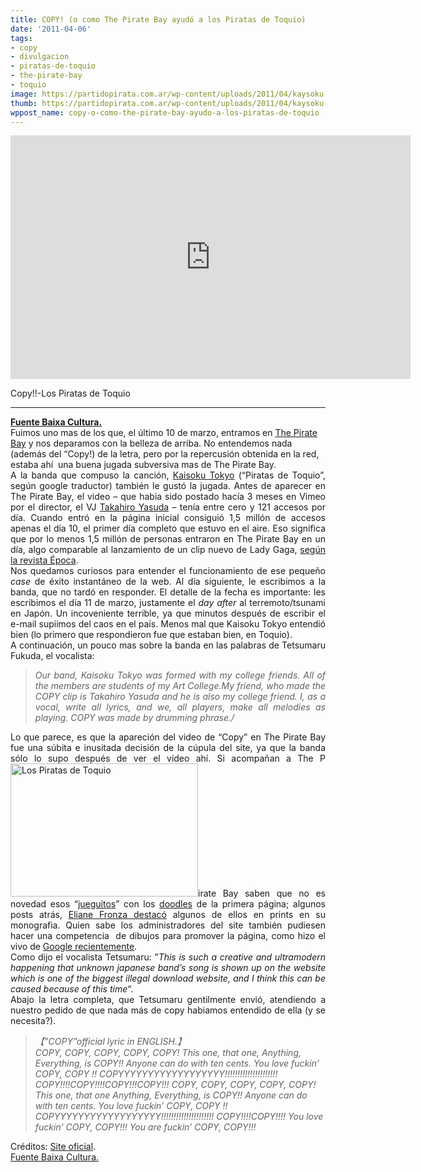```yaml
---
title: COPY! (o como The Pirate Bay ayudó a los Piratas de Toquio)
date: '2011-04-06'
tags:
- copy
- divulgacion
- piratas-de-toquio
- the-pirate-bay
- toquio
image: https://partidopirata.com.ar/wp-content/uploads/2011/04/kaysoku-tokyo.jpg
thumb: https://partidopirata.com.ar/wp-content/uploads/2011/04/kaysoku-tokyo.jpg
wppost_name: copy-o-como-the-pirate-bay-ayudo-a-los-piratas-de-toquio
---
```


<iframe title="YouTube video player" width="640" height="390" src="http://www.youtube.com/embed/xQUvys6_vKg" frameborder="0" allowfullscreen></iframe><p>Copy!!-Los Piratas de Toquio
<hr />

<div style="text-align: justify;"><strong> <a href="http://baixacultura.org/2011/03/21/copy-ou-como-o-pirate-bay-ajudou-os-piratas-de-toquio/" target="_blank">Fuente Baixa Cultura.</a></strong>
<strong> </strong></div>
Fuimos uno mas de los que, el último 10 de marzo, entramos en <a href="http://thepiratebay.org/" target="_blank">The Pirate Bay</a> y nos deparamos con la belleza de arriba. No entendemos nada (además del  “Copy!) de la letra, pero por la repercusión obtenida en la red, estaba ahí  una buena jugada subversiva mas de The Pirate Bay.
<div style="text-align: justify;">A la banda que compuso la canción, <a href="http://kaisokutokyo.com/" target="_blank">Kaisoku Tokyo</a> (“Piratas de Toquio”, según google traductor) también le gustó la jugada. Antes de aparecer en The Pirate Bay, el video – que habia sido  postado hacía 3 meses en Vimeo por el director, el VJ <a href="http://yasudatakahiro.com/" target="_blank">Takahiro Yasuda</a> – tenía entre cero y 121 accesos por día. Cuando entró en la página  inicial consiguió 1,5 millón de accesos apenas el día 10, el primer día  completo que estuvo en el aire. Eso significa que por lo menos 1,5 millón de  personas entraron en The Pirate Bay en un día, algo comparable al  lanzamiento de un clip nuevo de Lady Gaga, <a href="http://colunas.epoca.globo.com/bombounaweb/2011/03/11/o-poder-viral-do-the-pirate-bay/" target="_blank">según la revista Época</a>.</div>
<div style="text-align: justify;">Nos quedamos curiosos para entender el funcionamiento de ese pequeño <em>case</em> de éxito instantáneo de la web. Al día siguiente, le escribimos a la banda, que no tardó en responder. El detalle de la fecha es importante: les escribimos el día 11 de marzo, justamente el <em>day after</em> al  terremoto/tsunami en Japón. Un incoveniente terrible, ya que minutos  después de escribir el e-mail supiimos del caos en el país. Menos mal que Kaisoku Tokyo entendió bien (lo primero que respondieron fue  que estaban bien, en Toquio).</div>
<div style="text-align: justify;">A continuación, un pouco mas sobre la banda en las palabras de Tetsumaru Fukuda, el vocalista:</div>
<blockquote>
<div style="text-align: justify;"><em>Our band, Kaisoku Tokyo was formed with my college friends. All of the members are students of my Art College.</em><em>My  friend, who made the COPY clip is Takahiro Yasuda and he is also  my college friend. I, as a vocal, write all lyrics, and we, all players,  make all melodies as playing. COPY was made by drumming phrase./</em></div></blockquote>
<div style="text-align: justify;">Lo que parece, es que la apareción del video  de “Copy” en  The Pirate Bay fue una súbita e inusitada decisión de la cúpula del  site, ya que la banda sólo lo supo después de ver el video ahí. Si  acompañan a The P<a href="https://partidopirata.com.ar/wp-content/uploads/2011/04/kaysoku-tokyo.jpg"><img class="aligncenter size-medium wp-image-690" title="kaysoku-tokyo" src="https://partidopirata.com.ar/wp-content/uploads/2011/04/kaysoku-tokyo-300x213.jpg" alt="Los Piratas de Toquio" width="300" height="213" /></a>irate Bay saben que no es novedad esos “<a href="http://thepiratebay.org/doodles">jueguitos</a>” con los <a href="http://pt.wikipedia.org/wiki/Doodle">doodles</a> de la primera página; algunos posts atrás, <a href="http://baixacultura.org/2011/02/15/pirate-bay-jornalismo-e-cultura-livre/" target="_blank">Eliane Fronza destacó</a> algunos de ellos en prints en su monografia. Quien sabe los administradores  del site también pudiesen hacer una competencia  de dibujos para promover la  página, como hizo el vivo de <a href="http://www.google.com.br/doodle4google/">Google recientemente</a>.</div>
<div style="text-align: justify;">Como dijo el vocalista Tetsumaru: ”<em>This  is such a creative and ultramodern happening that unknown japanese  band’s song is shown up on the website which is one of the biggest  illegal download website, and I think this can be caused because of this  time</em>“.</div>
<div style="text-align: justify;">Abajo la letra completa, que  Tetsumaru gentilmente envió, atendiendo a nuestro pedido de que nada más de copy habiamos entendido de ella (y se necesita?).</div>
<blockquote>
<div style="text-align: justify;"><em>【”COPY”official lyric in ENGLISH.】</em></div>
<em>COPY, COPY, COPY, COPY, COPY!</em>
<em>This one, that one,</em>
<em>Anything, Everything, is COPY!!</em>
<em>Anyone can do with ten cents.</em>
<em>You love fuckin’ COPY, COPY !!</em>
<em>COPYYYYYYYYYYYYYYYYYY!!!!!!!!!!!!!!!!!!!!!</em>
<em>COPY!!!!COPY!!!!COPY!!!COPY!!!</em>
<em>COPY, COPY, COPY, COPY, COPY!</em>
<em>This one, that one</em>
<em>Anything, Everything, is COPY!!</em>
<em>Anyone can do with ten cents.</em>
<em>You love fuckin’ COPY, COPY !!</em>
<em>COPYYYYYYYYYYYYYYYYYY!!!!!!!!!!!!!!!!!!!!!</em>
<em>COPY!!!!COPY!!!!</em>
<em>You love fuckin’ COPY, COPY!!!</em>
<em>You are fuckin’ COPY, COPY!!!</em></blockquote>
Créditos: <a href="http://kaisokutokyo.com/bio.html" target="_blank">Site oficial</a>.
<div style="text-align: justify;"><a href="http://baixacultura.org/2011/03/21/copy-ou-como-o-pirate-bay-ajudou-os-piratas-de-toquio/" target="_blank">Fuente Baixa Cultura.</a></div>
